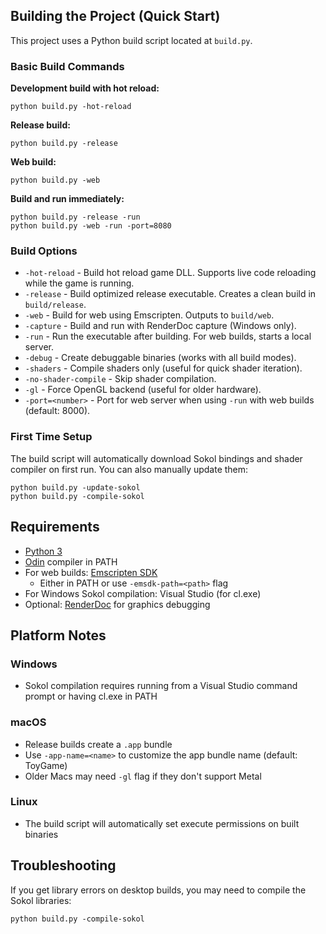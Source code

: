 ## Building the Project (Quick Start)

This project uses a Python build script located at `build.py`.

### Basic Build Commands

**Development build with hot reload:**
```
python build.py -hot-reload
```

**Release build:**
```
python build.py -release
```

**Web build:**
```
python build.py -web
```

**Build and run immediately:**
```
python build.py -release -run
python build.py -web -run -port=8080
```

### Build Options

- `-hot-reload` - Build hot reload game DLL. Supports live code reloading while the game is running.
- `-release` - Build optimized release executable. Creates a clean build in `build/release`.
- `-web` - Build for web using Emscripten. Outputs to `build/web`.
- `-capture` - Build and run with RenderDoc capture (Windows only).
- `-run` - Run the executable after building. For web builds, starts a local server.
- `-debug` - Create debuggable binaries (works with all build modes).
- `-shaders` - Compile shaders only (useful for quick shader iteration).
- `-no-shader-compile` - Skip shader compilation.
- `-gl` - Force OpenGL backend (useful for older hardware).
- `-port=<number>` - Port for web server when using `-run` with web builds (default: 8000).

### First Time Setup

The build script will automatically download Sokol bindings and shader compiler on first run. You can also manually update them:

```
python build.py -update-sokol
python build.py -compile-sokol
```

## Requirements

- [Python 3](https://www.python.org/)
- [Odin](https://odin-lang.org/) compiler in PATH
- For web builds: [Emscripten SDK](https://emscripten.org/docs/getting_started/downloads.html)
  - Either in PATH or use `-emsdk-path=<path>` flag
- For Windows Sokol compilation: Visual Studio (for cl.exe)
- Optional: [RenderDoc](https://renderdoc.org/) for graphics debugging

## Platform Notes

### Windows
- Sokol compilation requires running from a Visual Studio command prompt or having cl.exe in PATH

### macOS
- Release builds create a `.app` bundle
- Use `-app-name=<name>` to customize the app bundle name (default: ToyGame)
- Older Macs may need `-gl` flag if they don't support Metal

### Linux
- The build script will automatically set execute permissions on built binaries

## Troubleshooting

If you get library errors on desktop builds, you may need to compile the Sokol libraries:
```
python build.py -compile-sokol
```